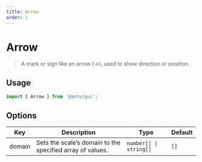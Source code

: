 ```yaml
---
title: Arrow
order: 1
---
```


# Arrow

> A mark or sign like an arrow (→), used to show direction or position.

## Usage

```ts
import { Arrow } from '@antv/gui';
```

## Options

| Key | Description | Type | Default|  
| ----| ----------- | -----| -------|
| domain | Sets the scale’s domain to the specified array of values. | <code>number[] &#124; string[]</code> | `[]` |
